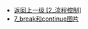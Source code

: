 - [返回上一级 [2_流程控制]](后端/JavaNote/2_Java(书栈)/2_快速入门/2_流程控制/)
- [7_break和continue图片](后端/JavaNote/2_Java(书栈)/2_快速入门/2_流程控制/7_break和continue图片/)
